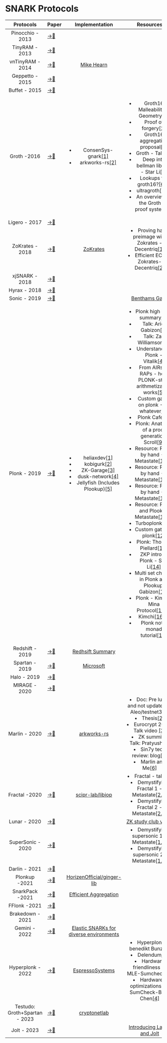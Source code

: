 # SNARK Protocols 

|Protocols|Paper|Implementation |Resources |Universal|Transparent|
|:---:|---|:---:|:---:|:---:|:---:|
|Pinocchio - 2013|[ →📝 ](https://ieeexplore.ieee.org/stamp/stamp.jsp?tp=&arnumber=6547113)| | |❌|❌|
|TinyRAM - 2013|[ →📝](https://eprint.iacr.org/2013/507.pdf)| | |❌|❌|
|vnTinyRAM - 2014|[ →📝](https://www.usenix.org/system/files/conference/usenixsecurity14/sec14-paper-ben-sasson.pdf)|[Mike Hearn](https://blog.plan99.net/vntinyram-7b9d5b299097)| |✅|❌|
|Geppetto - 2015|[ →📝](https://ieeexplore.ieee.org/document/7163030?denied=)| | |❌|❌|
|Buffet - 2015|[ →📝](https://www.ndss-symposium.org/ndss2015/ndss-2015-programme/efficient-ram-and-control-flow-verifiable-outsourced-computation/)| | |❌|❌|
|Groth -2016|[ →📝](https://eprint.iacr.org/2016/260.pdf)|<ul><li>ConsenSys-gnark[[1]](https://github.com/ConsenSys/gnark)</li><li>arkworks-rs[[2]](https://github.com/arkworks-rs/groth16)|<ul><li>Groth16 Malleability - Geometry[[1]](https://geometry.xyz/notebook/groth16-malleability)</li><li>Proof of forgery[[2]](https://medium.com/ppio/how-to-generate-a-groth16-proof-for-forgery-9f857b0dcafd)</li><li>Groth16 aggregation proposal[[3]](https://docs.zkproof.org/pages/standards/accepted-workshop4/proposal-aggregation.pdf)</li><li>Groth - Talk[[4]](https://www.youtube.com/watch?v=OseAdq0CoOY)</li><li>Deep into bellman library - Star Li[[5]](https://trapdoortech.medium.com/zkp-deep-into-bellman-library-9b1bf52cb1a6)</li><li>Lookups for groth16?[[6.1]](https://hackmd.io/@Merlin404/SJmtF_k-2)</li><li>ultragroth[[6.2]](https://hackmd.io/@Merlin404/Hy_O2Gi-h?utm_source=substack&utm_medium=email)</li><li>An overview of the Groth 16 proof system[[7]](https://blog.lambdaclass.com/groth16/)|❌|❌|
|Ligero - 2017|[ →📝](https://dl.acm.org/doi/pdf/10.1145/3133956.3134104)| | |✅|✅|
|ZoKrates - 2018|[ →📝](https://api-depositonce.tu-berlin.de/server/api/core/bitstreams/2b81beb7-5b0f-4048-a56f-104317a82675/content)|[ZoKrates](https://zokrates.github.io/)|</li><li>Proving hash preimage with Zokrates - Decentriq[[1]](https://blog.decentriq.com/proving-hash-pre-image-zksnarks-zokrates/) </li><li>Efficient ECC in Zokrates- Decentriq[[2]](https://blog.decentriq.com/efficient-ecc-in-zksnarks-using-zokrates/)| | |❌|❌|
|xjSNARK - 2018|[ →📝](https://akosba.github.io/papers/xjsnark.pdf)|  | |❌|❌|
|Hyrax - 2018|[ →📝](https://ieeexplore.ieee.org/stamp/stamp.jsp?tp=&arnumber=8418646)| | | | | | 
|Sonic - 2019|[ →📝](https://eprint.iacr.org/2019/099.pdf)| |[Benthams Gaze](https://www.benthamsgaze.org/2019/02/07/introducing-sonic-a-practical-zk-snark-with-a-nearly-trustless-setup/)|✅|❌|
|Plonk - 2019|[ →📝](https://eprint.iacr.org/2019/953.pdf)|<ul><li>heliaxdev[[1]](https://github.com/heliaxdev/plonk)</li><li>kobigurk[[2]](https://github.com/kobigurk/plonk/tree/kobigurk/port_to_zexe)</li><li>ZK-Garage[[3]](https://github.com/ZK-Garage/plonk)</li><li>dusk-network[[4]](https://github.com/dusk-network/plonk)</li><li>Jellyfish (Includes Plookup)[[5]](https://github.com/EspressoSystems/jellyfish)|<ul><li>Plonk high level summary[[1]](https://www.smartcontractresearch.org/t/research-summary-plonk-permutations-over-lagrange-bases-for-oecumenical-noninteractive-arguments-of-knowledge/382)</li><li>Talk: Ariel Gabizon[[2]](https://www.youtube.com/watch?v=dHo56MhQlHk)</li><li>Talk: Zac Williamson[[3]](https://www.youtube.com/watch?v=ty-LZf0YCK0) </li><li>Understanding Plonk - Vitalik[[4]](https://vitalik.ca/general/2019/09/22/plonk.html)</li><li>From AIRs to RAPs - how PLONK-style arithmetization works[[5]](https://hackmd.io/@aztec-network/plonk-arithmetiization-air#How-does-all-this-relate-to-R1CS)</li><li>Custom gates on plonk -Do whatever[[7]](https://kobi.one/2021/05/20/plonk-custom-gates.html)</li><li>Plonk Cafe[[8]](https://www.plonk.cafe/top)</li><li>Plonk: Anatomy of a proof generation: Scroll[[9]](https://scroll.io/blog/proofGeneration#heading-22)</li><li>Resource: Plonk by hand -1 Metastate[[10.1]](https://research.metastate.dev/plonk-by-hand-part-1/)</li><li>Resource: Plonk by hand -2 Metastate[[10.2]](https://research.metastate.dev/plonk-by-hand-part-2-the-proof/)</li><li>Resource: Plonk by hand -3 Metastate[[10.3]](https://research.metastate.dev/plonk-by-hand-part-3-verification/) </li><li>Resource: Plonk and Plookup Metastate[[10.4]](https://research.metastate.dev/on-plonk-and-plookup/)</li><li>Turboplonk[[11]](https://docs.zkproof.org/pages/standards/accepted-workshop3/proposal-turbo_plonk.pdf)</li><li>Custom gates in plonk[[12]](https://www.plonk.cafe/t/details-of-custom-gate/122)</li><li>Plonk: Thomas Piellard[[13]](https://hackmd.io/@gnark/plonk)</li><li>ZKP intro to Plonk - Star Li[[14]](https://trapdoortech.medium.com/zkp-plonk-algorithm-introduction-834556a32a)</li><li>Multi set checks in Plonk and Plookup: Gabizon[[15]](https://hackmd.io/@arielg/ByFgSDA7D)</li><li>Plonk - Kimchi: Mina Protocol[[16.1]](https://eng-blog.o1labs.org/posts/plonk/)</li><li>Kimchi[[16.2]](https://minaprotocol.com/blog/kimchi-the-latest-update-to-minas-proof-system)</li><li>Plonk not a monad tutorial[[17]](https://blog.lambdaclass.com/all-you-wanted-to-know-about-plonk/?utm_source=substack&utm_medium=email)|✅|❌|
|Redshift - 2019|[ →📝](https://eprint.iacr.org/2019/1400)|[Redhsift Summary](https://www.smartcontractresearch.org/t/research-summary-redshift-transparent-snarks-from-list-polynominal-commitment-iops/344)| | | | | |
|Spartan - 2019|[ →📝](https://eprint.iacr.org/2019/550.pdf)|[Microsoft](https://github.com/microsoft/Spartan) | | | | |
|Halo - 2019|[ →📝](https://eprint.iacr.org/2019/1021.pdf)| |  |✅|✅|
|MIRAGE - 2020|[ →📝](https://eprint.iacr.org/2020/278.pdf)| |  |✅|❌|
|Marlin - 2020|[ →📝](https://eprint.iacr.org/2019/1047.pdf)|[arkworks-rs](https://github.com/arkworks-rs/marlin)|</li><li>Doc: Pre lunar and not updated to Aleo/testnet3[[1]](https://github.com/arkworks-rs/marlin/blob/master/diagram/diagram.pdf)</li><li>Thesis[[2]](https://www2.eecs.berkeley.edu/Pubs/TechRpts/2021/EECS-2021-99.pdf)</li><li>Eurocrypt 2020: Talk video [[3]](https://www.youtube.com/watch?v=3mZWa6tJaMI)</li><li>ZK summit - Talk: Pratyush[[4]](https://www.youtube.com/watch?v=bJDLf8KLdL0)</li><li>Sin7y tech review: blog[[5]](https://hackmd.io/@sin7y/BJV47Q_nq)</li><li>Marlin and Me[[6]](https://github.com/ingonyama-zk/papers/blob/main/Marlin_and_me.pdf) | | | |
|Fractal -2020|[ →📝](https://eprint.iacr.org/2019/1076)|[scipr-lab/libiop](https://github.com/scipr-lab/libiop)|</li><li>Fractal - talk[[1]](https://www.youtube.com/watch?v=TcRhC5U353I)</li><li> Demystifying Fractal 1 -Metastate[[2.1]](https://research.metastate.dev/demystifying-fractal-part-1/)</li><li>Demystifying Fractal 2 - Metastate[[2.2]](https://research.metastate.dev/demystifying-fractal-part-ii/)
|Lunar - 2020|[ →📝](https://eprint.iacr.org/2020/1069)| |[ZK study club video](https://www.youtube.com/watch?v=_7EBb-k2W6A&list=PLj80z0cJm8QHm_9BdZ1BqcGbgE-BEn-3Y&index=4)|
|SuperSonic - 2020|[ →📝](https://eprint.iacr.org/2019/1229.pdf)| |</li><li>Demystifying supersonic 1 -Metastate[[1.1]](https://research.metastate.dev/demystifying-supersonic-part-1/)</li><li>Demystifying supersonic 2- Metastate[[1.2]](https://research.metastate.dev/demystifying-supersonic-part-ii/)|✅|✅|
|Darlin - 2021 |[ →📝](https://arxiv.org/pdf/2107.04315.pdf)|
|Plonkup -2021|[ →📝](https://eprint.iacr.org/2022/086.pdf)|[HorizenOfficial/ginger-lib](https://github.com/HorizenOfficial/ginger-lib)
|SnarkPack -2021|[ →📝](https://research.protocol.ai/publications/snarkpack-practical-snark-aggregation/gailly2021.pdf)|[Efficient Aggregation](https://research.protocol.ai/blog/2021/snarkpack-how-to-aggregate-snarks-efficiently/#groth16-aggregated-verification)
|FFlonk -2021|[ →📝](https://eprint.iacr.org/2021/1167.pdf)|
|Brakedown - 2021|[ →📝](https://eprint.iacr.org/2021/1043.pdf)|
|Gemini - 2022|[ →📝](https://eprint.iacr.org/2022/420)|[Elastic SNARKs for diverse environments](https://www.youtube.com/watch?v=Suv7MN131f8)
|Hyperplonk - 2022|[ →📝](https://eprint.iacr.org/2022/1355)|[EspressoSystems](https://github.com/EspressoSystems/hyperplonk)|</li><li>Hyperplonk - benedikt Bunz[[1]](https://www.youtube.com/watch?v=mZEXgoQL6xk)</li><li>Delendum[[2]](https://medium.com/@espressosys/hyperplonk-a-zk-proof-system-for-zkevms-d6359cc0cdb6)</li><li>Hardware friendliness of MLE-Sumcheck[[3]](https://hackmd.io/@omershlo/rJhgKJPtj)</li><li>Hardware-optimizations for SumCheck-Binyi Chen[[4]](https://hackmd.io/PBauexuMQse__I_F27J_kA?view=)
|Testudo: Groth+Spartan - 2023|[ →📝](https://cryptonet.org/blog/testudo-efficient-snarks-with-smaller-setups)|[cryptonetlab](https://github.com/cryptonetlab/Testudo)
|Jolt - 2023|[ →📝](https://eprint.kobi.one/2023/1217)||[Introducing Lasso and Jolt](https://a16zcrypto.com/posts/article/introducing-lasso-and-jolt/)
